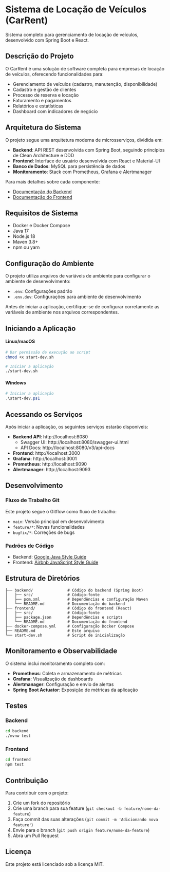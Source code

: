 # Sistema de Locação de Veículos (CarRent)

Sistema completo para gerenciamento de locação de veículos, desenvolvido com Spring Boot e React.

## Descrição do Projeto

O CarRent é uma solução de software completa para empresas de locação de veículos, oferecendo funcionalidades para:

- Gerenciamento de veículos (cadastro, manutenção, disponibilidade)
- Cadastro e gestão de clientes
- Processo de reserva e locação
- Faturamento e pagamentos
- Relatórios e estatísticas
- Dashboard com indicadores de negócio

## Arquitetura do Sistema

O projeto segue uma arquitetura moderna de microsserviços, dividida em:

- **Backend**: API REST desenvolvida com Spring Boot, seguindo princípios de Clean Architecture e DDD
- **Frontend**: Interface de usuário desenvolvida com React e Material-UI
- **Banco de Dados**: MySQL para persistência de dados
- **Monitoramento**: Stack com Prometheus, Grafana e Alertmanager

Para mais detalhes sobre cada componente:
- [Documentação do Backend](./backend/README.md)
- [Documentação do Frontend](./frontend/README.md)

## Requisitos de Sistema

- Docker e Docker Compose
- Java 17
- Node.js 18
- Maven 3.8+
- npm ou yarn

## Configuração do Ambiente

O projeto utiliza arquivos de variáveis de ambiente para configurar o ambiente de desenvolvimento:

- `.env`: Configurações padrão
- `.env.dev`: Configurações para ambiente de desenvolvimento

Antes de iniciar a aplicação, certifique-se de configurar corretamente as variáveis de ambiente nos arquivos correspondentes.

## Iniciando a Aplicação

#### Linux/macOS

```bash
# Dar permissão de execução ao script
chmod +x start-dev.sh

# Iniciar a aplicação
./start-dev.sh
```

#### Windows

```powershell
# Iniciar a aplicação
.\start-dev.ps1
```

## Acessando os Serviços

Após iniciar a aplicação, os seguintes serviços estarão disponíveis:

- **Backend API**: http://localhost:8080
  - Swagger UI: http://localhost:8080/swagger-ui.html
  - API Docs: http://localhost:8080/v3/api-docs
- **Frontend**: http://localhost:3000
- **Grafana**: http://localhost:3001
- **Prometheus**: http://localhost:9090
- **Alertmanager**: http://localhost:9093

## Desenvolvimento

### Fluxo de Trabalho Git

Este projeto segue o Gitflow como fluxo de trabalho:

- `main`: Versão principal em desenvolvimento
- `feature/*`: Novas funcionalidades
- `bugfix/*`: Correções de bugs

### Padrões de Código

- Backend: [Google Java Style Guide](https://google.github.io/styleguide/javaguide.html)
- Frontend: [Airbnb JavaScript Style Guide](https://github.com/airbnb/javascript)

## Estrutura de Diretórios

```
├── backend/               # Código do backend (Spring Boot)
│   ├── src/               # Código-fonte
│   ├── pom.xml            # Dependências e configuração Maven
│   └── README.md          # Documentação do backend
├── frontend/              # Código do frontend (React)
│   ├── src/               # Código-fonte
│   ├── package.json       # Dependências e scripts
│   └── README.md          # Documentação do frontend
├── docker-compose.yml     # Configuração Docker Compose
├── README.md              # Este arquivo
└── start-dev.sh           # Script de inicialização
```

## Monitoramento e Observabilidade

O sistema inclui monitoramento completo com:

- **Prometheus**: Coleta e armazenamento de métricas
- **Grafana**: Visualização de dashboards 
- **Alertmanager**: Configuração e envio de alertas
- **Spring Boot Actuator**: Exposição de métricas da aplicação

## Testes

### Backend

```bash
cd backend
./mvnw test
```

### Frontend

```bash
cd frontend
npm test
```

## Contribuição

Para contribuir com o projeto:

1. Crie um fork do repositório
2. Crie uma branch para sua feature (`git checkout -b feature/nome-da-feature`)
3. Faça commit das suas alterações (`git commit -m 'Adicionando nova feature'`)
4. Envie para o branch (`git push origin feature/nome-da-feature`)
5. Abra um Pull Request

## Licença

Este projeto está licenciado sob a licença MIT. 